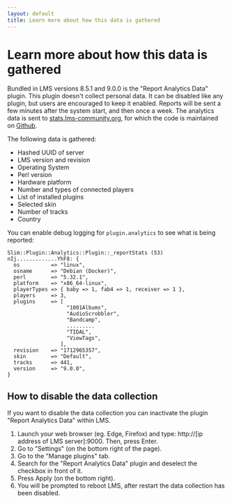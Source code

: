 ```yaml
---
layout: default
title: Learn more about how this data is gathered
---
```


# Learn more about how this data is gathered

Bundled in LMS versions 8.5.1 and 9.0.0 is the "Report Analytics Data" plugin. This plugin doesn't collect personal data. It can be disabled like any plugin, but users are encouraged to keep it enabled. Reports will be sent a few minutes after the system start, and then once a week. The analytics data is sent to [stats.lms-community.org](https://stats.lms-community.org), for which the code is maintained on [Github](https://github.com/LMS-Community/lms-stats-service). 

The following data is gathered:

- Hashed UUID of server
- LMS version and revision
- Operating System
- Perl version
- Hardware platform
- Number and types of connected players
- List of installed plugins
- Selected skin
- Number of tracks
- Country

You can enable debug logging for `plugin.analytics` to see what is being reported:

```
Slim::Plugin::Analytics::Plugin::_reportStats (53) nIj.............YhF8: {
  os          => "linux",
  osname      => "Debian (Docker)",
  perl        => "5.32.1",
  platform    => "x86_64-linux",
  playerTypes => { baby => 1, fab4 => 1, receiver => 1 },
  players     => 3,
  plugins     => [
                   "1001Albums",
                   "AudioScrobbler",
                   "Bandcamp",
                   .........
                   "TIDAL",
                   "ViewTags",
                 ],
  revision    => "1712965357",
  skin        => "Default",
  tracks      => 441,
  version     => "9.0.0",
}
```

## How to disable the data collection

If you want to disable the data collection you can inactivate the plugin "Report Analytics Data" within LMS.

1. Launch your web browser (eg. Edge, Firefox) and type: http://\[ip address of LMS server\]:9000. Then, press Enter.
2. Go to "Settings" (on the bottom right of the page).
3. Go to the "Manage plugins" tab.
4. Search for the "Report Analytics Data" plugin and deselect the checkbox in front of it.
5. Press Apply (on the bottom right).
6. You will be prompted to reboot LMS, after restart the data collection has been disabled.
